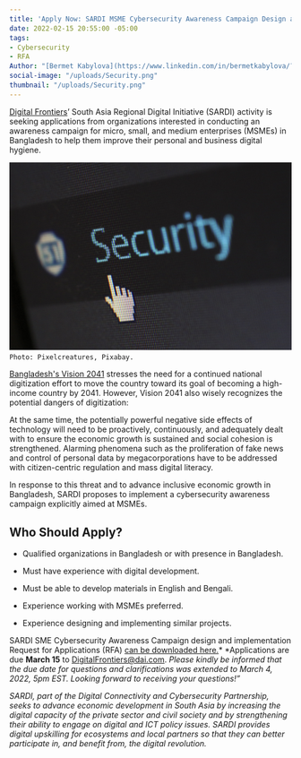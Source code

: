```yaml
---
title: 'Apply Now: SARDI MSME Cybersecurity Awareness Campaign Design and Implementation'
date: 2022-02-15 20:55:00 -05:00
tags:
- Cybersecurity
- RFA
Author: "[Bermet Kabylova](https://www.linkedin.com/in/bermetkabylova/?originalSubdomain=kg)"
social-image: "/uploads/Security.png"
thumbnail: "/uploads/Security.png"
---
```


[Digital Frontiers](https://www.dai.com/our-work/projects/worldwide-digital-frontiers-df)’ South Asia Regional Digital Initiative (SARDI) activity is seeking applications from organizations interested in conducting an awareness campaign for micro, small, and medium enterprises (MSMEs) in Bangladesh to help them improve their personal and business digital hygiene.

![Security.png](/uploads/Security.png)`Photo: Pixelcreatures, Pixabay.`

<!--more-->

[Bangladesh's Vision 2041](/uploads/vision%202021-2041.pdf) stresses the need for a continued national digitization effort to move the country toward its goal of becoming a high-income country by 2041. However, Vision 2041 also wisely recognizes the potential dangers of digitization:

At the same time, the potentially powerful negative side effects of technology will need to be proactively, continuously, and adequately dealt with to ensure the economic growth is sustained and social cohesion is strengthened. Alarming phenomena such as the proliferation of fake news and control of personal data by megacorporations have to be addressed with citizen-centric regulation and mass digital literacy.

In response to this threat and to advance inclusive economic growth in Bangladesh, SARDI proposes to implement a cybersecurity awareness campaign explicitly aimed at MSMEs.

## Who Should Apply?

* Qualified organizations in Bangladesh or with presence in Bangladesh.

* Must have experience with digital development.

* Must be able to develop materials in English and Bengali.

* Experience working with MSMEs preferred.

* Experience designing and implementing similar projects.

SARDI SME Cybersecurity Awareness Campaign design and implementation Request for Applications (RFA) [can be downloaded here.](/uploads/RFA%202022-07%20Modification%2001-7f13ac.pdf)*  *Applications are due **March 15** to [DigitalFrontiers@dai.com](mailto:DigitalFrontiers@dai.com). *Please kindly be informed that the due date for questions and clarifications was extended to March 4, 2022, 5pm EST. Looking forward to receiving your questions!”*

*SARDI, part of the Digital Connectivity and Cybersecurity Partnership, seeks to advance economic development in South Asia by increasing the digital capacity of the private sector and civil society and by strengthening their ability to engage on digital and ICT policy issues. SARDI provides digital upskilling for ecosystems and local partners so that they can better participate in, and benefit from, the digital revolution.*